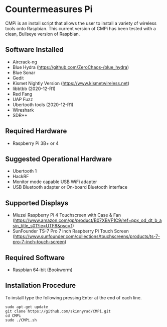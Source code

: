 # Countermeasures Pi
CMPi is an install script that allows the user to install a variety of wireless tools onto Raspbian. This current version of CMPi has been tested with a clean, Bullseye version of Raspbian.

## Software Installed
- Aircrack-ng
- Blue Hydra (https://github.com/ZeroChaos-/blue_hydra)
- Blue Sonar
- Gedit
- Kismet Nightly Version (https://www.kismetwireless.net)
- libbtbb (2020-12-R1)
- Red Fang
- UAP Fuzz
- Ubertooth tools (2020-12-R1)
- Wireshark
- SDR++

## Required Hardware
- Raspberry Pi 3B+ or 4

## Suggested Operational Hardware
- Ubertooth 1
- HackRF
- Monitor mode capable USB WiFi adapter
- USB Bluetooth adapter or On-board Bluetooth interface

## Supported Displays
- Miuzei Raspberry Pi 4 Touchscreen with Case & Fan (https://www.amazon.com/gp/product/B07XBVF1C9/ref=ppx_od_dt_b_asin_title_s01?ie=UTF8&psc=1)
- SunFounder TS-7 Pro 7 inch Raspberry Pi Touch Screen (https://www.sunfounder.com/collections/touchscreens/products/ts-7-pro-7-inch-touch-screen)

## Required Software
- Raspbian 64-bit (Bookworm)

## Installation Procedure
To install type the following pressing Enter at the end of each line.

```
sudo apt-get update
git clone https://github.com/skinnyrad/CMPi.git
cd CMPi
sudo ./CMPi.sh
```
